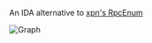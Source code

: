 An IDA alternative to [xpn's RpcEnum](https://github.com/xpn/RpcEnum)

![Graph](https://github.com/tsarpaul/RpcEnumIDA/raw/master/graph.png "Graph")
